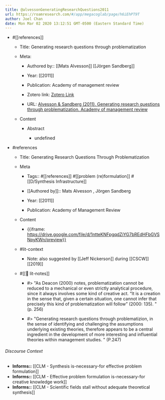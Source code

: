 ```yaml
---
title: @alvessonGeneratingResearchQuestions2011
url: https://roamresearch.com/#/app/megacoglab/page/h6iEhPT9T
author: Joel Chan
date: Mon Mar 02 2020 13:12:51 GMT-0500 (Eastern Standard Time)
---
```


- #[[references]]

    - Title: Generating research questions through problematization

    - Meta:

        - Authored by:: [[Mats Alvesson]] [[Jörgen Sandberg]]

        - Year: [[2011]]

        - Publication: Academy of management review

        - Zotero link: [Zotero Link](zotero://select/items/7_4ID2GBBV)

        - URL: [Alvesson & Sandberg (2011). Generating research questions through problematization. Academy of management review](https://www.jstor.org/stable/41318000)

    - Content

        - Abstract

            - undefined
- #references

    - Title: Generating Research Questions Through Problematization

    - Meta

        - Tags:: #[[references]] #[[problem (re)formulation]] #[[D/Synthesis Infrastructure]]

        - [[Authored by]]::  Mats Alvesson ,  Jörgen Sandberg

        - Year: [[2011]]

        - Publication: Academy of Management Review

    - Content

        - {{iframe: https://drive.google.com/file/d/1ntteKNFpgqdZiYG7bREdHFbGVSNpyKWn/preview}}

    - #lit-context

        - Note: also suggested by [[Jeff Nickerson]] during [[CSCW]] [[2019]]

    - #[[📝 lit-notes]]

        - #> "As Deacon (2000)
notes, problematization cannot be reduced to a
mechanical or even strictly analytical procedure, since it always involves some kind of creative act. “It is a creation in the sense that, given
a certain situation, one cannot infer that precisely this kind of problematization will follow”
(2000: 135). " (p. 256)

        - #> "Generating research questions through problematizion, in the sense of identifying and challenging the assumptions underlying existing
theories, therefore appears to be a central ingredient in the development of more interesting
and influential theories within management
studies. " (P.247)

###### Discourse Context

- **Informs::** [[CLM - Synthesis is-necessary-for effective problem formulation]]
- **Informs::** [[CLM - Effective problem formulation is-necessary-for creative knowledge work]]
- **Informs::** [[CLM - Scientific fields stall without adequate theoretical synthesis]]
